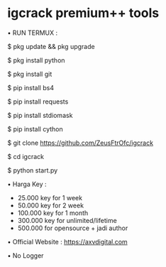 # igcrack premium++ tools


• RUN TERMUX :

$ pkg update && pkg upgrade

$ pkg install python

$ pkg install git

$ pip install bs4

$ pip install requests

$ pip install stdiomask

$ pip install cython

$ git clone https://github.com/ZeusFtrOfc/igcrack

$ cd igcrack

$ python start.py



• Harga Key :
- 25.000 key for 1 week
- 50.000 key for 2 week
- 100.000 key for 1 month
- 300.000 key for unlimited/lifetime
- 500.000 for opensource + jadi author

• Official Website :
https://axvdigital.com

• No Logger
